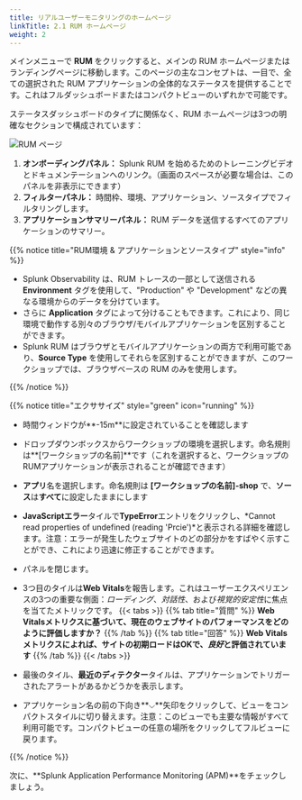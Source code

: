 ```yaml
---
title: リアルユーザーモニタリングのホームページ
linkTitle: 2.1 RUM ホームページ
weight: 2
---
```


メインメニューで **RUM** をクリックすると、メインの RUM ホームページまたはランディングページに移動します。このページの主なコンセプトは、一目で、全ての選択された RUM アプリケーションの全体的なステータスを提供することです。これはフルダッシュボードまたはコンパクトビューのいずれかで可能です。

ステータスダッシュボードのタイプに関係なく、RUM ホームページは3つの明確なセクションで構成されています：

![RUM ページ](../images/rum-main.png)

1. **オンボーディングパネル：** Splunk RUM を始めるためのトレーニングビデオとドキュメンテーションへのリンク。（画面のスペースが必要な場合は、このパネルを非表示にできます）
2. **フィルターパネル：** 時間枠、環境、アプリケーション、ソースタイプでフィルタリングします。
3. **アプリケーションサマリーパネル：** RUM データを送信するすべてのアプリケーションのサマリー。

{{% notice title="RUM環境 & アプリケーションとソースタイプ" style="info" %}}

* Splunk Observability は、RUM トレースの一部として送信される **Environment** タグを使用して、"Production" や "Development" などの異なる環境からのデータを分けています。
* さらに **Application** タグによって分けることもできます。これにより、同じ環境で動作する別々のブラウザ/モバイルアプリケーションを区別することができます。
* Splunk RUM はブラウザとモバイルアプリケーションの両方で利用可能であり、**Source Type** を使用してそれらを区別することができますが、このワークショップでは、ブラウザベースの RUM のみを使用します。

{{% /notice %}}

{{% notice title="エクササイズ" style="green" icon="running" %}}

* 時間ウィンドウが**-15m**に設定されていることを確認します
* ドロップダウンボックスからワークショップの環境を選択します。命名規則は**[ワークショップの名前]**です（これを選択すると、ワークショップのRUMアプリケーションが表示されることが確認できます）
* **アプリ**名を選択します。命名規則は **[ワークショップの名前]-shop** で、**ソース**は**すべて**に設定したままにします
* **JavaScriptエラー**タイルで**TypeError**エントリをクリックし、*Cannot read properties of undefined (reading 'Prcie')*と表示される詳細を確認します。注意：エラーが発生したウェブサイトのどの部分かをすばやく示すことができ、これにより迅速に修正することができます。
* パネルを閉じます。
* 3つ目のタイルは**Web Vitals**を報告します。これはユーザーエクスペリエンスの3つの重要な側面：*ローディング*、*対話性*、および*視覚的安定性*に焦点を当てたメトリックです。
{{< tabs >}}
{{% tab title="質問" %}}
**Web Vitalsメトリクスに基づいて、現在のウェブサイトのパフォーマンスをどのように評価しますか？**
{{% /tab %}}
{{% tab title="回答" %}}
**Web Vitalsメトリクスによれば、サイトの初期ロードはOKで、*良好*と評価されています**
{{% /tab %}}
{{< /tabs >}}

* 最後のタイル、**最近のディテクター**タイルは、アプリケーションでトリガーされたアラートがあるかどうかを表示します。
* アプリケーション名の前の下向き**⌵**矢印をクリックして、ビューをコンパクトスタイルに切り替えます。注意：このビューでも主要な情報がすべて利用可能です。コンパクトビューの任意の場所をクリックしてフルビューに戻ります。

{{% /notice %}}

次に、**Splunk Application Performance Monitoring (APM)**をチェックしましょう。